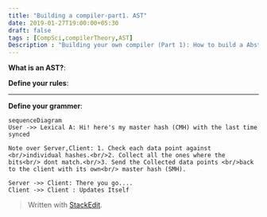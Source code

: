 ```yaml
---
title: "Building a compiler-part1. AST"
date: 2019-01-27T19:00:00+05:30
draft: false
tags : [CompSci,compilerTheory,AST]
Description : "Building your own compiler (Part 1): How to build a Abstract Syntax Tree"
---  
```

**What is an AST?**:


**Define your rules**:  

---  
**Define your grammer**:  

```mermaid
sequenceDiagram
User ->> Lexical A: Hi! here's my master hash (CMH) with the last time synced

Note over Server,Client: 1. Check each data point against <br/>individual hashes.<br/>2. Collect all the ones where the bits<br/> dont match.<br/>3. Send the Collected data points <br/>back to the client with its own<br/> master hash (SMH).

Server ->> Client: There you go....
Client ->> Client : Updates Itself
```

> Written with [StackEdit](https://stackedit.io/).
<!--stackedit_data:
eyJoaXN0b3J5IjpbNzk4NzUwNjY1LDE1ODUyNjcxNDQsODMxNz
cyMzBdfQ==
-->